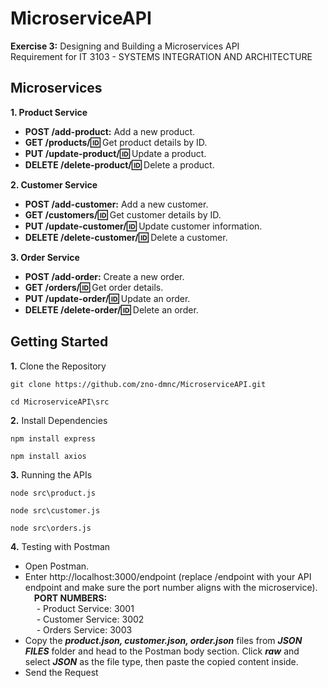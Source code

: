﻿# MicroserviceAPI
**Exercise 3:** Designing and Building a Microservices API  
Requirement for IT 3103 - SYSTEMS INTEGRATION AND ARCHITECTURE

## Microservices
**1. Product Service**  
 * **POST /add-product:** Add a new product.    
 * **GET /products/:id:** Get product details by ID.    
 * **PUT /update-product/:id:** Update a product.    
 * **DELETE /delete-product/:id:** Delete a product.
  
**2. Customer Service**  
 * **POST /add-customer:** Add a new customer.  
 * **GET /customers/:id:** Get customer details by ID.  
 * **PUT /update-customer/:id:** Update customer information.  
 * **DELETE /delete-customer/:id:** Delete a customer.

**3. Order Service**
 * **POST /add-order:** Create a new order.
 * **GET /orders/:id:** Get order details.
 * **PUT /update-order/:id:** Update an order.
 * **DELETE /delete-order/:id:** Delete an order.

## Getting Started
**1.** Clone the Repository  
```
git clone https://github.com/zno-dmnc/MicroserviceAPI.git
```
```
cd MicroserviceAPI\src
```

**2.** Install Dependencies  
```
npm install express
```
```
npm install axios
```
**3.** Running the APIs  
```
node src\product.js
```
```
node src\customer.js
```
```
node src\orders.js
```

**4.** Testing with Postman  
 * Open Postman.
 * Enter http://localhost:3000/endpoint (replace /endpoint with your API endpoint and make sure the port number aligns with the microservice).  
   &emsp;**PORT NUMBERS:**  
   &emsp; - Product Service: 3001  
   &emsp; - Customer Service: 3002  
   &emsp; - Orders Service: 3003
 * Copy the __*product.json, customer.json, order.json*__ files from __*JSON FILES*__ folder and head to the Postman body section.  Click __*raw*__ and select __*JSON*__ as the file type, then paste the copied content inside.
 * Send the Request
